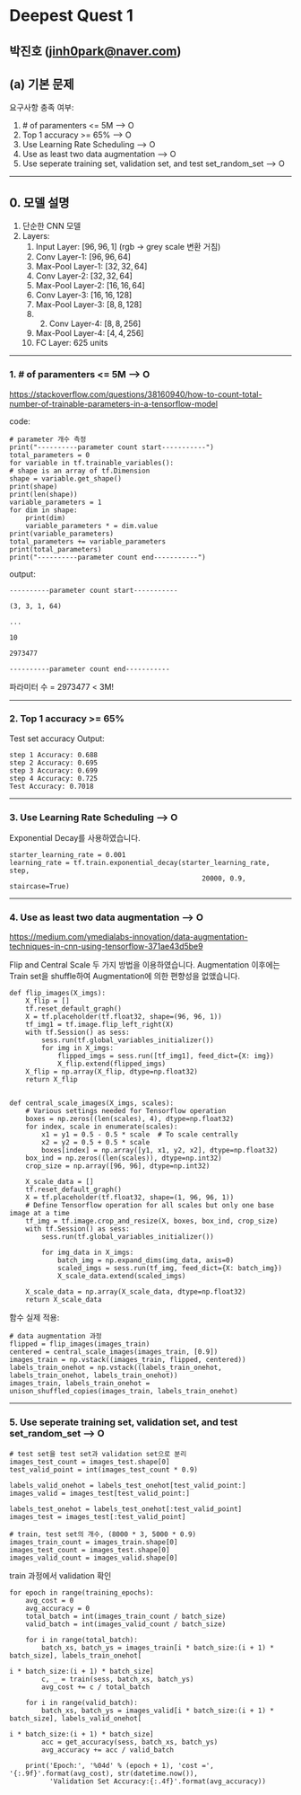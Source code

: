 # Deepest Quest  1

박진호 (jinh0park@naver.com)
---

## (a) 기본 문제

요구사항 충족 여부:

1. \# of paramenters <= 5M    --> O
2. Top 1 accuracy >= 65%    --> O
3. Use Learning Rate Scheduling    --> O
4. Use as least two data augmentation    --> O
5. Use seperate training set, validation set, and test set_random_set    --> O

---

## 0. 모델 설명

1. 단순한 CNN 모델
2. Layers:
    1. Input Layer: $[96, 96, 1]$ (rgb -> grey scale 변환 거침)
    2. Conv Layer-1: $[96, 96, 64]$
    3. Max-Pool Layer-1: $[32, 32, 64]$
    4. Conv Layer-2: $[32, 32, 64]$
    5. Max-Pool Layer-2: $[16, 16, 64]$
    6. Conv Layer-3: $[16, 16, 128]$
    7. Max-Pool Layer-3: $[8, 8, 128]$
    8. 2. Conv Layer-4: $[8, 8, 256]$
    9. Max-Pool Layer-4: $[4, 4, 256]$
    10. FC Layer: $625$ units

---

### 1. \# of paramenters <= 5M    --> O

https://stackoverflow.com/questions/38160940/how-to-count-total-number-of-trainable-parameters-in-a-tensorflow-model

code:

    # parameter 개수 측정
    print("----------parameter count start-----------")
    total_parameters = 0
    for variable in tf.trainable_variables():
    # shape is an array of tf.Dimension
    shape = variable.get_shape()
    print(shape)
    print(len(shape))
    variable_parameters = 1
    for dim in shape:
        print(dim)
        variable_parameters * = dim.value
    print(variable_parameters)
    total_parameters += variable_parameters
    print(total_parameters)
    print("----------parameter count end-----------")

output:

    ----------parameter count start-----------

    (3, 3, 1, 64)

    ...

    10

    2973477

    ----------parameter count end-----------

파라미터 수 = 2973477 < 3M!

---

### 2. Top 1 accuracy >= 65%

Test set accuracy Output:

    step 1 Accuracy: 0.688
    step 2 Accuracy: 0.695
    step 3 Accuracy: 0.699
    step 4 Accuracy: 0.725
    Test Accuracy: 0.7018


---

### 3. Use Learning Rate Scheduling    --> O

Exponential Decay를 사용하였습니다.

    starter_learning_rate = 0.001
    learning_rate = tf.train.exponential_decay(starter_learning_rate, step,
                                                    20000, 0.9, staircase=True)

---

### 4. Use as least two data augmentation    --> O

https://medium.com/ymedialabs-innovation/data-augmentation-techniques-in-cnn-using-tensorflow-371ae43d5be9

Flip and Central Scale 두 가지 방법을 이용하였습니다.
Augmentation 이후에는 Train set을 shuffle하여 Augmentation에 의한 편향성을 없앴습니다.

    def flip_images(X_imgs):
        X_flip = []
        tf.reset_default_graph()
        X = tf.placeholder(tf.float32, shape=(96, 96, 1))
        tf_img1 = tf.image.flip_left_right(X)
        with tf.Session() as sess:
            sess.run(tf.global_variables_initializer())
            for img in X_imgs:
                flipped_imgs = sess.run([tf_img1], feed_dict={X: img})
                X_flip.extend(flipped_imgs)
        X_flip = np.array(X_flip, dtype=np.float32)
        return X_flip


    def central_scale_images(X_imgs, scales):
        # Various settings needed for Tensorflow operation
        boxes = np.zeros((len(scales), 4), dtype=np.float32)
        for index, scale in enumerate(scales):
            x1 = y1 = 0.5 - 0.5 * scale  # To scale centrally
            x2 = y2 = 0.5 + 0.5 * scale
            boxes[index] = np.array([y1, x1, y2, x2], dtype=np.float32)
        box_ind = np.zeros((len(scales)), dtype=np.int32)
        crop_size = np.array([96, 96], dtype=np.int32)

        X_scale_data = []
        tf.reset_default_graph()
        X = tf.placeholder(tf.float32, shape=(1, 96, 96, 1))
        # Define Tensorflow operation for all scales but only one base image at a time
        tf_img = tf.image.crop_and_resize(X, boxes, box_ind, crop_size)
        with tf.Session() as sess:
            sess.run(tf.global_variables_initializer())

            for img_data in X_imgs:
                batch_img = np.expand_dims(img_data, axis=0)
                scaled_imgs = sess.run(tf_img, feed_dict={X: batch_img})
                X_scale_data.extend(scaled_imgs)

        X_scale_data = np.array(X_scale_data, dtype=np.float32)
        return X_scale_data

함수 실제 적용:

    # data augmentation 과정
    flipped = flip_images(images_train)
    centered = central_scale_images(images_train, [0.9])
    images_train = np.vstack((images_train, flipped, centered))
    labels_train_onehot = np.vstack((labels_train_onehot, labels_train_onehot, labels_train_onehot))
    images_train, labels_train_onehot = unison_shuffled_copies(images_train, labels_train_onehot)

---

### 5. Use seperate training set, validation set, and test set_random_set    --> O

    # test set을 test set과 validation set으로 분리
    images_test_count = images_test.shape[0]
    test_valid_point = int(images_test_count * 0.9)

    labels_valid_onehot = labels_test_onehot[test_valid_point:]
    images_valid = images_test[test_valid_point:]

    labels_test_onehot = labels_test_onehot[:test_valid_point]
    images_test = images_test[:test_valid_point]

    # train, test set의 개수, (8000 * 3, 5000 * 0.9)
    images_train_count = images_train.shape[0]
    images_test_count = images_test.shape[0]
    images_valid_count = images_valid.shape[0]

train 과정에서 validation 확인

    for epoch in range(training_epochs):
        avg_cost = 0
        avg_accuracy = 0
        total_batch = int(images_train_count / batch_size)
        valid_batch = int(images_valid_count / batch_size)

        for i in range(total_batch):
            batch_xs, batch_ys = images_train[i * batch_size:(i + 1) * batch_size], labels_train_onehot[
                                                                                    i * batch_size:(i + 1) * batch_size]
            c, _ = train(sess, batch_xs, batch_ys)
            avg_cost += c / total_batch

        for i in range(valid_batch):
            batch_xs, batch_ys = images_valid[i * batch_size:(i + 1) * batch_size], labels_valid_onehot[
                                                                                    i * batch_size:(i + 1) * batch_size]
            acc = get_accuracy(sess, batch_xs, batch_ys)
            avg_accuracy += acc / valid_batch

        print('Epoch:', '%04d' % (epoch + 1), 'cost =', '{:.9f}'.format(avg_cost), str(datetime.now()),
              'Validation Set Accuracy:{:.4f}'.format(avg_accuracy))
